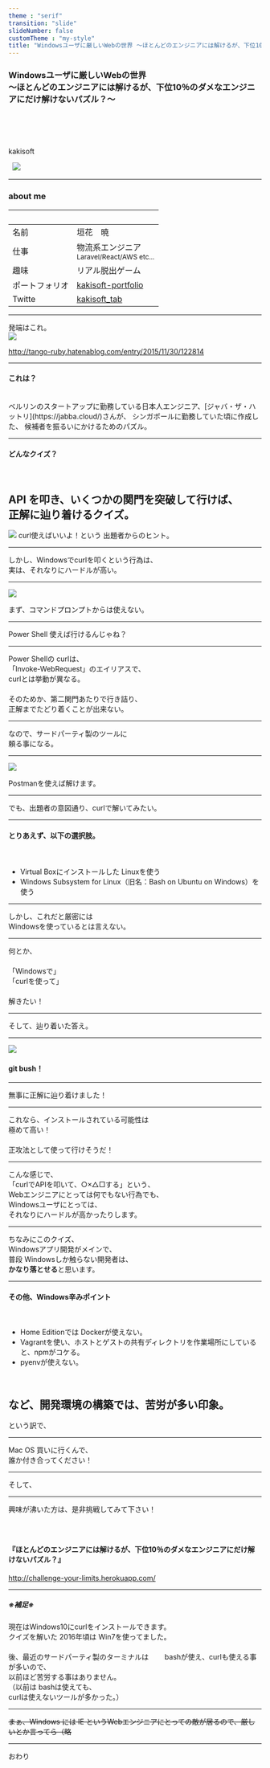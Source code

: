 ```yaml
---
theme : "serif"
transition: "slide"
slideNumber: false
customTheme : "my-style"
title: "Windowsユーザに厳しいWebの世界 ～ほとんどのエンジニアには解けるが、下位10％のダメなエンジニアにだけ解けないパズル？～"
---
```

### Windowsユーザに厳しいWebの世界<br>～ほとんどのエンジニアには解けるが、下位10％のダメなエンジニアにだけ解けないパズル？～

<br>
<br>
<br>
<br>
kakisoft
<br>

&nbsp;&nbsp;<img src="./assets/kakisoft_logo.png" style="max-width: 10%;">

---

### about me

&nbsp;  |  &nbsp;
-------------|---------------
名前       | 垣花　暁 &nbsp;&nbsp;&nbsp;<small>
仕事        | 物流系エンジニア<br><small>Laravel/React/AWS etc...</small>  
趣味      | リアル脱出ゲーム
ポートフォリオ | [kakisoft-portfolio](https://kakisoft-portfolio-v2.netlify.com)
Twitte | [kakisoft_tab](https://twitter.com/kakisoft_tab)

---

発端はこれ。  
<img src="./assets/001.png"/>  

http://tango-ruby.hatenablog.com/entry/2015/11/30/122814  

---
#### これは？
<br>
ベルリンのスタートアップに勤務している日本人エンジニア、[ジャバ・ザ・ハットリ](https://jabba.cloud/)さんが、  
シンガポールに勤務していた頃に作成した、  
候補者を振るいにかけるためのパズル。

---

#### どんなクイズ？
<br>

API を叩き、いくつかの関門を突破して行けば、  
正解に辿り着けるクイズ。
---

<img src="./assets/002.png"/>  
curl使えばいいよ！という  
出題者からのヒント。

---

しかし、Windowsでcurlを叩くという行為は、  
実は、それなりにハードルが高い。

---

<img src="./assets/003.png"/>  

まず、コマンドプロンプトからは使えない。

---

Power Shell 使えば行けるんじゃね？

---

Power Shellの curlは、  
「Invoke-WebRequest」のエイリアスで、  
curlとは挙動が異なる。  
　  
そのためか、第二関門あたりで行き詰り、  
正解までたどり着くことが出来ない。

---

なので、サードパーティ製のツールに  
頼る事になる。

---

<img src="./assets/004.png"/>  

Postmanを使えば解けます。

---

でも、出題者の意図通り、curlで解いてみたい。

---

#### とりあえず、以下の選択肢。
　  
 * Virtual Boxにインストールした Linuxを使う
 * Windows Subsystem for Linux（旧名：Bash on Ubuntu on Windows）を使う

---

しかし、これだと厳密には  
Windowsを使っているとは言えない。

---

何とか、  
　  
 「Windowsで」  
 「curlを使って」  
　  
解きたい！

---

そして、辿り着いた答え。

---

<img src="./assets/005.png"/>  

#### git bush！

---

無事に正解に辿り着けました！

---

これなら、インストールされている可能性は  
極めて高い！  
　  
正攻法として使って行けそうだ！

---

こんな感じで、  
「curlでAPIを叩いて、○×△□する」という、  
Webエンジニアにとっては何でもない行為でも、  
Windowsユーザにとっては、  
それなりにハードルが高かったりします。

---

ちなみにこのクイズ、  
Windowsアプリ開発がメインで、  
普段 Windowsしか触らない開発者は、  
**かなり落とせる**と思います。

---

#### その他、Windows辛みポイント
<br>

* Home Editionでは Dockerが使えない。
* Vagrantを使い、ホストとゲストの共有ディレクトリを作業場所にしていると、npmがコケる。
* pyenvが使えない。

　  
など、開発環境の構築では、苦労が多い印象。
---

という訳で、

---

Mac OS 買いに行くんで、  
誰か付き合ってください！  

---

そして、

---

興味が沸いた方は、是非挑戦してみて下さい！  
　  
　  
#### 『ほとんどのエンジニアには解けるが、下位10％のダメなエンジニアにだけ解けないパズル？』

http://challenge-your-limits.herokuapp.com/  

---

##### ※補足※
現在はWindows10にcurlをインストールできます。  
クイズを解いた 2016年頃は Win7を使ってました。  
　  
後、最近のサードパーティ製のターミナルは　　
bashが使え、curlも使える事が多いので、  
以前ほど苦労する事はありません。  
（以前は bashは使えても、  
curlは使えないツールが多かった。）

---

~~まぁ、Windows には IE というWebエンジニアにとっての敵が居るので、厳しいとか言ってら（略~~

---

おわり
